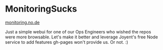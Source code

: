 # MonitoringSucks

[monitoring.no.de](monitoring.no.de)

Just a simple webui for one of our Ops Engineers who wished the repos were more browsable.  Let's make it better and leverage Joyent's free Node service to add features gh-pages won't provide us.  Or not.  :)
